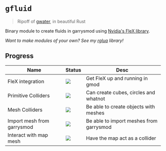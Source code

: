 # ``gfluid``
> Ripoff of [gwater](https://github.com/Mee12345/GWater-V3), in beautiful Rust

Binary module to create fluids in garrysmod using [Nvidia's FleX library](https://github.com/NVIDIAGameWorks/FleX).

*Want to make modules of your own? See my [rglua](https://github.com/Vurv78/rglua) library!*

## Progress

|           Name             |             Status                 |                  Desc                   |
| -------------------------- | ---------------------------------- | --------------------------------------- |
| FleX integration           | ![](https://progress-bar.dev/100/) | Get FleX up and running in gmod         |
| Primitive Colliders        | ![](https://progress-bar.dev/100/) | Can create cubes, circles and whatnot   |
| Mesh Colliders             | ![](https://progress-bar.dev/30/)   | Be able to create objects with meshes   |
| Import mesh from garrysmod | ![](https://progress-bar.dev/0/)   | Be able to import meshes from garrysmod |
| Interact with map mesh     | ![](https://progress-bar.dev/0/)   | Have the map act as a collider          |
